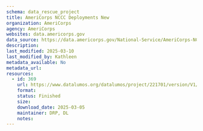 ```yaml
---
schema: data_rescue_project 
title: AmeriCorps NCCC Deployments New
organization: AmeriCorps
agency: AmeriCorps
websites: data.americorps.gov
data_source: https://data.americorps.gov/National-Service/AmeriCorps-NCCC-Deployments-New/yie5-ur4v/about_data
description: 
last_modified: 2025-03-10
last_modified_by: Kathleen
metadata_available: No
metadata_url: 
resources:
  - id: 369
    url: https://www.datalumos.org/datalumos/project/221701/version/V1/view
    format: 
    status: Finished
    size: 
    download_date: 2025-03-05
    maintainer: DRP, DL
    notes: 
---
```

